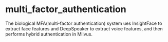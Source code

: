 # multi_factor_authentication
The biological MFA(multi-factor authentication) system ues InsightFace to extract face features and DeepSpeaker to extract voice features, and then performs hybrid authentication in Milvus.
